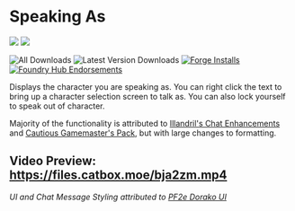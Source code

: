 # Speaking As
![](https://img.shields.io/endpoint?url=https%3A%2F%2Ffoundryshields.com%2Fversion%3Fstyle%3Dflat%26url%3Dhttps://raw.githubusercontent.com/MrVauxs/speaking-as/master/module.json)
![](https://img.shields.io/endpoint?url=https%3A%2F%2Ffoundryshields.com%2Fsystem%3FnameType%3Dfull%26showVersion%3D1%26style%3Dflat%26url%3Dhttps://raw.githubusercontent.com/MrVauxs/speaking-as/master/module.json)

![All Downloads](https://img.shields.io/github/downloads/MrVauxs/speaking-as/total?color=purple&label=All%20Downloads)
![Latest Version Downloads](https://img.shields.io/github/downloads/MrVauxs/speaking-as/latest/total?color=purple&label=Latest%20Version%20Downloads&sort=semver)
[![Forge Installs](https://img.shields.io/badge/dynamic/json?label=Forge%20Installs&query=package.installs&suffix=%25&url=https%3A%2F%2Fforge-vtt.com%2Fapi%2Fbazaar%2Fpackage%2Fpf2e-target-damage&colorB=4aa94a)](https://forge-vtt.com/bazaar#package=speaking-as)
[![Foundry Hub Endorsements](https://img.shields.io/endpoint?logoColor=white&url=https%3A%2F%2Fwww.foundryvtt-hub.com%2Fwp-json%2Fhubapi%2Fv1%2Fpackage%2Fspeaking-as%2Fshield%2Fendorsements)](https://www.foundryvtt-hub.com/package/speaking-as/)

Displays the character you are speaking as. You can right click the text to bring up a character selection screen to talk as. You can also lock yourself to speak out of character.

Majority of the functionality is attributed to [Illandril's Chat Enhancements](https://github.com/illandril/FoundryVTT-chat-enhancements) and [Cautious Gamemaster's Pack](https://github.com/cs96and/FoundryVTT-CGMP), but with large changes to formatting.

## **Video Preview:** https://files.catbox.moe/bja2zm.mp4
*UI and Chat Message Styling attributed to [PF2e Dorako UI](https://github.com/Dorako/pf2e-dorako-ui)*
